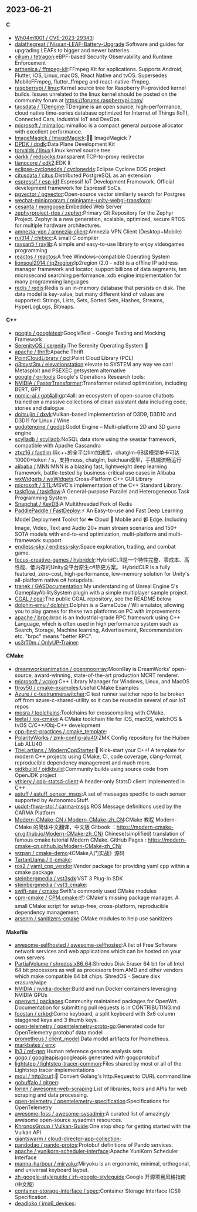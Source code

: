 ## 2023-06-21

#### C
* [Wh04m1001 / CVE-2023-29343](https://github.com/Wh04m1001/CVE-2023-29343):
* [dalathegreat / Nissan-LEAF-Battery-Upgrade](https://github.com/dalathegreat/Nissan-LEAF-Battery-Upgrade):Software and guides for upgrading LEAFs to bigger and newer batteries
* [cilium / tetragon](https://github.com/cilium/tetragon):eBPF-based Security Observability and Runtime Enforcement
* [arthenica / ffmpeg-kit](https://github.com/arthenica/ffmpeg-kit):FFmpeg Kit for applications. Supports Android, Flutter, iOS, Linux, macOS, React Native and tvOS. Supersedes MobileFFmpeg, flutter_ffmpeg and react-native-ffmpeg.
* [raspberrypi / linux](https://github.com/raspberrypi/linux):Kernel source tree for Raspberry Pi-provided kernel builds. Issues unrelated to the linux kernel should be posted on the community forum at https://forums.raspberrypi.com/
* [taosdata / TDengine](https://github.com/taosdata/TDengine):TDengine is an open source, high-performance, cloud native time-series database optimized for Internet of Things (IoT), Connected Cars, Industrial IoT and DevOps.
* [microsoft / mimalloc](https://github.com/microsoft/mimalloc):mimalloc is a compact general purpose allocator with excellent performance.
* [ImageMagick / ImageMagick](https://github.com/ImageMagick/ImageMagick):🧙‍♂️
ImageMagick 7
* [DPDK / dpdk](https://github.com/DPDK/dpdk):Data Plane Development Kit
* [torvalds / linux](https://github.com/torvalds/linux):Linux kernel source tree
* [darkk / redsocks](https://github.com/darkk/redsocks):transparent TCP-to-proxy redirector
* [tianocore / edk2](https://github.com/tianocore/edk2):EDK II
* [eclipse-cyclonedds / cyclonedds](https://github.com/eclipse-cyclonedds/cyclonedds):Eclipse Cyclone DDS project
* [citusdata / citus](https://github.com/citusdata/citus):Distributed PostgreSQL as an extension
* [espressif / esp-idf](https://github.com/espressif/esp-idf):Espressif IoT Development Framework. Official development framework for Espressif SoCs.
* [pgvector / pgvector](https://github.com/pgvector/pgvector):Open-source vector similarity search for Postgres
* [wechat-miniprogram / minigame-unity-webgl-transform](https://github.com/wechat-miniprogram/minigame-unity-webgl-transform):
* [cesanta / mongoose](https://github.com/cesanta/mongoose):Embedded Web Server
* [zephyrproject-rtos / zephyr](https://github.com/zephyrproject-rtos/zephyr):Primary Git Repository for the Zephyr Project. Zephyr is a new generation, scalable, optimized, secure RTOS for multiple hardware architectures.
* [amnezia-vpn / amnezia-client](https://github.com/amnezia-vpn/amnezia-client):Amnezia VPN Client (Desktop+Mobile)
* [rui314 / chibicc](https://github.com/rui314/chibicc):A small C compiler
* [raysan5 / raylib](https://github.com/raysan5/raylib):A simple and easy-to-use library to enjoy videogames programming
* [reactos / reactos](https://github.com/reactos/reactos):A free Windows-compatible Operating System
* [lionsoul2014 / ip2region](https://github.com/lionsoul2014/ip2region):Ip2region (2.0 - xdb) is a offline IP address manager framework and locator, support billions of data segments, ten microsecond searching performance. xdb engine implementation for many programming languages
* [redis / redis](https://github.com/redis/redis):Redis is an in-memory database that persists on disk. The data model is key-value, but many different kind of values are supported: Strings, Lists, Sets, Sorted Sets, Hashes, Streams, HyperLogLogs, Bitmaps.

#### C++
* [google / googletest](https://github.com/google/googletest):GoogleTest - Google Testing and Mocking Framework
* [SerenityOS / serenity](https://github.com/SerenityOS/serenity):The Serenity Operating System
🐞
* [apache / thrift](https://github.com/apache/thrift):Apache Thrift
* [PointCloudLibrary / pcl](https://github.com/PointCloudLibrary/pcl):Point Cloud Library (PCL)
* [g3tsyst3m / elevationstation](https://github.com/g3tsyst3m/elevationstation):elevate to SYSTEM any way we can! Metasploit and PSEXEC getsystem alternative
* [google / or-tools](https://github.com/google/or-tools):Google's Operations Research tools:
* [NVIDIA / FasterTransformer](https://github.com/NVIDIA/FasterTransformer):Transformer related optimization, including BERT, GPT
* [nomic-ai / gpt4all](https://github.com/nomic-ai/gpt4all):gpt4all: an ecosystem of open-source chatbots trained on a massive collections of clean assistant data including code, stories and dialogue
* [doitsujin / dxvk](https://github.com/doitsujin/dxvk):Vulkan-based implementation of D3D9, D3D10 and D3D11 for Linux / Wine
* [godotengine / godot](https://github.com/godotengine/godot):Godot Engine – Multi-platform 2D and 3D game engine
* [scylladb / scylladb](https://github.com/scylladb/scylladb):NoSQL data store using the seastar framework, compatible with Apache Cassandra
* [ztxz16 / fastllm](https://github.com/ztxz16/fastllm):纯c++的全平台llm加速库，chatglm-6B级模型单卡可达10000+token / s，支持moss, chatglm, baichuan模型，手机端流畅运行
* [alibaba / MNN](https://github.com/alibaba/MNN):MNN is a blazing fast, lightweight deep learning framework, battle-tested by business-critical use cases in Alibaba
* [wxWidgets / wxWidgets](https://github.com/wxWidgets/wxWidgets):Cross-Platform C++ GUI Library
* [microsoft / STL](https://github.com/microsoft/STL):MSVC's implementation of the C++ Standard Library.
* [taskflow / taskflow](https://github.com/taskflow/taskflow):A General-purpose Parallel and Heterogeneous Task Programming System
* [Snapchat / KeyDB](https://github.com/Snapchat/KeyDB):A Multithreaded Fork of Redis
* [PaddlePaddle / FastDeploy](https://github.com/PaddlePaddle/FastDeploy):⚡️
An Easy-to-use and Fast Deep Learning Model Deployment Toolkit for
☁️
Cloud
📱
Mobile and
📹
Edge. Including Image, Video, Text and Audio 20+ main stream scenarios and 150+ SOTA models with end-to-end optimization, multi-platform and multi-framework support.
* [endless-sky / endless-sky](https://github.com/endless-sky/endless-sky):Space exploration, trading, and combat game.
* [focus-creative-games / hybridclr](https://github.com/focus-creative-games/hybridclr):HybridCLR是一个特性完整、零成本、高性能、低内存的Unity全平台原生c#热更方案。 HybridCLR is a fully featured, zero-cost, high-performance, low-memory solution for Unity's all-platform native c# hotupdate.
* [tranek / GASDocumentation](https://github.com/tranek/GASDocumentation):My understanding of Unreal Engine 5's GameplayAbilitySystem plugin with a simple multiplayer sample project.
* [CGAL / cgal](https://github.com/CGAL/cgal):The public CGAL repository, see the README below
* [dolphin-emu / dolphin](https://github.com/dolphin-emu/dolphin):Dolphin is a GameCube / Wii emulator, allowing you to play games for these two platforms on PC with improvements.
* [apache / brpc](https://github.com/apache/brpc):brpc is an Industrial-grade RPC framework using C++ Language, which is often used in high performance system such as Search, Storage, Machine learning, Advertisement, Recommendation etc. "brpc" means "better RPC".
* [us3rT0m / OnlyUP-Trainer](https://github.com/us3rT0m/OnlyUP-Trainer):

#### CMake
* [dreamworksanimation / openmoonray](https://github.com/dreamworksanimation/openmoonray):MoonRay is DreamWorks’ open-source, award-winning, state-of-the-art production MCRT renderer.
* [microsoft / vcpkg](https://github.com/microsoft/vcpkg):C++ Library Manager for Windows, Linux, and MacOS
* [ttroy50 / cmake-examples](https://github.com/ttroy50/cmake-examples):Useful CMake Examples
* [Azure / c-testrunnerswitcher](https://github.com/Azure/c-testrunnerswitcher):C test runner switcher repo to be broken off from azure-c-shared-utility so it can be reused in several of our IoT repos
* [mosra / toolchains](https://github.com/mosra/toolchains):Toolchains for crosscompiling with CMake.
* [leetal / ios-cmake](https://github.com/leetal/ios-cmake):A CMake toolchain file for iOS, macOS, watchOS & tvOS C/C++/Obj-C++ development
* [cpp-best-practices / cmake_template](https://github.com/cpp-best-practices/cmake_template):
* [PolarityWorks / zmk-config-alu40](https://github.com/PolarityWorks/zmk-config-alu40):ZMK Config repository for the Huiben Lab ALU40
* [TheLartians / ModernCppStarter](https://github.com/TheLartians/ModernCppStarter):🚀
Kick-start your C++! A template for modern C++ projects using CMake, CI, code coverage, clang-format, reproducible dependency management and much more.
* [ojdkbuild / ojdkbuild](https://github.com/ojdkbuild/ojdkbuild):Community builds using source code from OpenJDK project
* [vthiery / cpp-statsd-client](https://github.com/vthiery/cpp-statsd-client):A header-only StatsD client implemented in C++
* [astuff / astuff_sensor_msgs](https://github.com/astuff/astuff_sensor_msgs):A set of messages specific to each sensor supported by AutonomouStuff.
* [usdot-fhwa-stol / carma-msgs](https://github.com/usdot-fhwa-stol/carma-msgs):ROS Message definitions used by the CARMA Platform
* [Modern-CMake-CN / Modern-CMake-zh_CN](https://github.com/Modern-CMake-CN/Modern-CMake-zh_CN):CMake 教程 Modern-CMake 的简体中文翻译，中文版 Gitbook ：https://modern-cmake-cn.github.io/Modern-CMake-zh_CN/ Chinese(simplified) translation of famous cmake tutorial Modern CMake. GitHub Pages : https://modern-cmake-cn.github.io/Modern-CMake-zh_CN/
* [wzpan / cmake-demo](https://github.com/wzpan/cmake-demo):《CMake入门实战》源码
* [TartanLlama / tl-cmake](https://github.com/TartanLlama/tl-cmake):
* [ros2 / yaml_cpp_vendor](https://github.com/ros2/yaml_cpp_vendor):Vendor package for providing yaml cpp within a cmake package
* [steinbergmedia / vst3sdk](https://github.com/steinbergmedia/vst3sdk):VST 3 Plug-In SDK
* [steinbergmedia / vst3_cmake](https://github.com/steinbergmedia/vst3_cmake):
* [swift-nav / cmake](https://github.com/swift-nav/cmake):Swift's commonly used CMake modules
* [cpm-cmake / CPM.cmake](https://github.com/cpm-cmake/CPM.cmake):📦
CMake's missing package manager. A small CMake script for setup-free, cross-platform, reproducible dependency management.
* [arsenm / sanitizers-cmake](https://github.com/arsenm/sanitizers-cmake):CMake modules to help use sanitizers

#### Makefile
* [awesome-selfhosted / awesome-selfhosted](https://github.com/awesome-selfhosted/awesome-selfhosted):A list of Free Software network services and web applications which can be hosted on your own servers
* [PartialVolume / shredos.x86_64](https://github.com/PartialVolume/shredos.x86_64):Shredos Disk Eraser 64 bit for all Intel 64 bit processors as well as processors from AMD and other vendors which make compatible 64 bit chips. ShredOS - Secure disk erasure/wipe
* [NVIDIA / nvidia-docker](https://github.com/NVIDIA/nvidia-docker):Build and run Docker containers leveraging NVIDIA GPUs
* [openwrt / packages](https://github.com/openwrt/packages):Community maintained packages for OpenWrt. Documentation for submitting pull requests is in CONTRIBUTING.md
* [foostan / crkbd](https://github.com/foostan/crkbd):Corne keyboard, a split keyboard with 3x6 column staggered keys and 3 thumb keys.
* [open-telemetry / opentelemetry-proto-go](https://github.com/open-telemetry/opentelemetry-proto-go):Generated code for OpenTelemetry protobuf data model
* [prometheus / client_model](https://github.com/prometheus/client_model):Data model artifacts for Prometheus.
* [markbates / errx](https://github.com/markbates/errx):
* [lh3 / ref-gen](https://github.com/lh3/ref-gen):Human reference genome analysis sets
* [gogo / googleapis](https://github.com/gogo/googleapis):googleapis generated with gogoprotobuf
* [lightstep / lightstep-tracer-common](https://github.com/lightstep/lightstep-tracer-common):Files shared by most or all of the Lightstep tracer implementations
* [moul / http2curl](https://github.com/moul/http2curl):📐
Convert Golang's http.Request to CURL command line
* [gobuffalo / gitgen](https://github.com/gobuffalo/gitgen):
* [lorien / awesome-web-scraping](https://github.com/lorien/awesome-web-scraping):List of libraries, tools and APIs for web scraping and data processing.
* [open-telemetry / opentelemetry-specification](https://github.com/open-telemetry/opentelemetry-specification):Specifications for OpenTelemetry
* [awesome-foss / awesome-sysadmin](https://github.com/awesome-foss/awesome-sysadmin):A curated list of amazingly awesome open-source sysadmin resources.
* [KhronosGroup / Vulkan-Guide](https://github.com/KhronosGroup/Vulkan-Guide):One stop shop for getting started with the Vulkan API
* [giantswarm / cloud-director-app-collection](https://github.com/giantswarm/cloud-director-app-collection):
* [pandodao / pando-protos](https://github.com/pandodao/pando-protos):Protobuf definitions of Pando services.
* [apache / yunikorn-scheduler-interface](https://github.com/apache/yunikorn-scheduler-interface):Apache YuniKorn Scheduler Interface
* [manna-harbour / miryoku](https://github.com/manna-harbour/miryoku):Miryoku is an ergonomic, minimal, orthogonal, and universal keyboard layout.
* [zh-google-styleguide / zh-google-styleguide](https://github.com/zh-google-styleguide/zh-google-styleguide):Google 开源项目风格指南 (中文版)
* [container-storage-interface / spec](https://github.com/container-storage-interface/spec):Container Storage Interface (CSI) Specification.
* [deadloko / imx6_devices](https://github.com/deadloko/imx6_devices):
